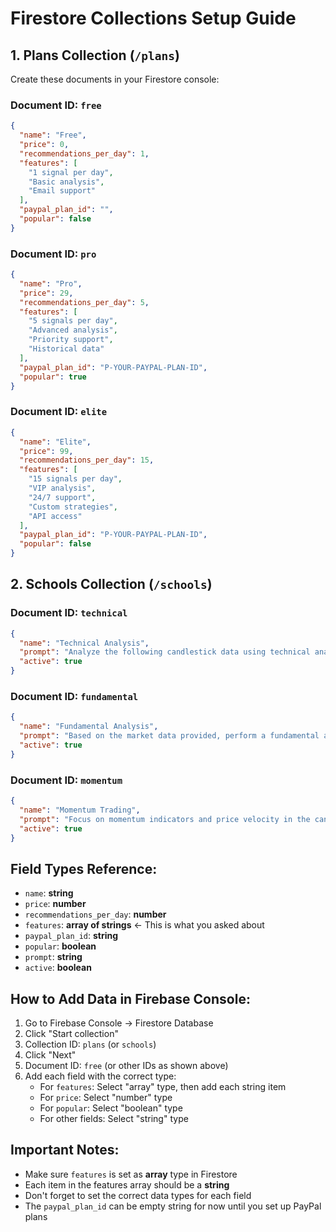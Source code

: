 # Firestore Collections Setup Guide

## 1. Plans Collection (`/plans`)

Create these documents in your Firestore console:

### Document ID: `free`
```json
{
  "name": "Free",
  "price": 0,
  "recommendations_per_day": 1,
  "features": [
    "1 signal per day",
    "Basic analysis", 
    "Email support"
  ],
  "paypal_plan_id": "",
  "popular": false
}
```

### Document ID: `pro`
```json
{
  "name": "Pro", 
  "price": 29,
  "recommendations_per_day": 5,
  "features": [
    "5 signals per day",
    "Advanced analysis",
    "Priority support", 
    "Historical data"
  ],
  "paypal_plan_id": "P-YOUR-PAYPAL-PLAN-ID",
  "popular": true
}
```

### Document ID: `elite`
```json
{
  "name": "Elite",
  "price": 99, 
  "recommendations_per_day": 15,
  "features": [
    "15 signals per day",
    "VIP analysis",
    "24/7 support",
    "Custom strategies",
    "API access"
  ],
  "paypal_plan_id": "P-YOUR-PAYPAL-PLAN-ID",
  "popular": false
}
```

## 2. Schools Collection (`/schools`)

### Document ID: `technical`
```json
{
  "name": "Technical Analysis",
  "prompt": "Analyze the following candlestick data using technical analysis principles. Look for patterns, support/resistance levels, and momentum indicators. Provide a clear buy/sell/hold recommendation with confidence level.",
  "active": true
}
```

### Document ID: `fundamental`
```json
{
  "name": "Fundamental Analysis", 
  "prompt": "Based on the market data provided, perform a fundamental analysis considering market trends, volume, and price action. Provide actionable trading advice with risk assessment.",
  "active": true
}
```

### Document ID: `momentum`
```json
{
  "name": "Momentum Trading",
  "prompt": "Focus on momentum indicators and price velocity in the candlestick data. Identify breakout opportunities and trend continuation patterns. Provide timing-focused trading recommendations.",
  "active": true
}
```

## Field Types Reference:

- `name`: **string**
- `price`: **number** 
- `recommendations_per_day`: **number**
- `features`: **array of strings** ← This is what you asked about
- `paypal_plan_id`: **string**
- `popular`: **boolean**
- `prompt`: **string**
- `active`: **boolean**

## How to Add Data in Firebase Console:

1. Go to Firebase Console → Firestore Database
2. Click "Start collection" 
3. Collection ID: `plans` (or `schools`)
4. Click "Next"
5. Document ID: `free` (or other IDs as shown above)
6. Add each field with the correct type:
   - For `features`: Select "array" type, then add each string item
   - For `price`: Select "number" type
   - For `popular`: Select "boolean" type
   - For other fields: Select "string" type

## Important Notes:

- Make sure `features` is set as **array** type in Firestore
- Each item in the features array should be a **string**
- Don't forget to set the correct data types for each field
- The `paypal_plan_id` can be empty string for now until you set up PayPal plans